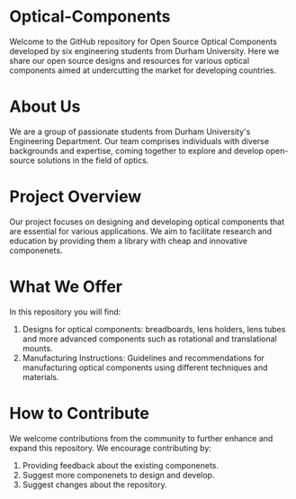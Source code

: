 # Optical-Components
Welcome to the GitHub repository for Open Source Optical Components developed by six engineering students from Durham University. Here we share our open source designs and resources for various optical components aimed at undercutting the market for developing countries. 
# About Us
We are a group of passionate students from Durham University's Engineering Department. 
Our team comprises individuals with diverse backgrounds and expertise, coming together to explore and develop open-source solutions in the field of optics.
# Project Overview
Our project focuses on designing and developing optical components that are essential for various applications. We aim to facilitate research and education by providing them a library with cheap and innovative componenets.
# What We Offer
In this repository you will find:
1.  Designs for optical components: breadboards, lens holders, lens tubes and               more advanced components such as rotational and translational mounts.
2.  Manufacturing Instructions: Guidelines and recommendations for manufacturing            optical components using different techniques and materials.
# How to Contribute
We welcome contributions from the community to further enhance and expand this repository. We encourage contributing by:
1.  Providing feedback about the existing componenets.
2.  Suggest more componenets to design and develop.
3.  Suggest changes about the repository.
